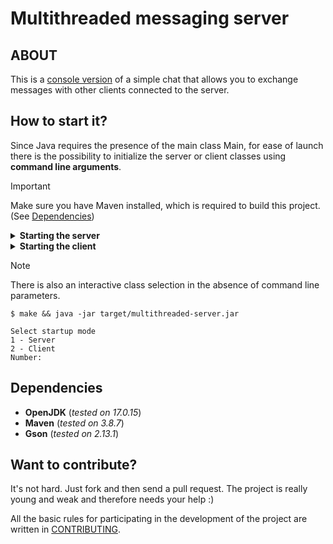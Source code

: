 # Multithreaded messaging server

## ABOUT
This is a <ins>console version</ins> of a simple chat that allows you to exchange messages with other clients connected to the server.

## How to start it?

Since Java requires the presence of the main class Main, for ease of launch there is the possibility to initialize the server or client classes using **command line arguments**.

> [!IMPORTANT]
> Make sure you have Maven installed, which is required to build this project. (See [Dependencies](#dependencies))

<details>
  <summary><b>Starting the server</b></summary>

**Linux**:
  ```
  make
  java -jar target/multithreaded-server.jar Server
  ```
**Windows**:
  ```
  make
  java -jar target\multithreaded-server.jar Server
  ```
</details>

<details>
  <summary><b>Starting the client</b></summary>

**Linux**:
  ```
  make
  java -jar target/multithreaded-server.jar Client
  ```
**Windows**:
  ```
  make
  java -jar target\multithreaded-server.jar Client
  ```
</details>

> [!NOTE]
> There is also an interactive class selection in the absence of command line parameters.
> ```
> $ make && java -jar target/multithreaded-server.jar
> 
> Select startup mode
> 1 - Server
> 2 - Client
> Number:
> ```

## Dependencies
- **OpenJDK** (*tested on 17.0.15*)
- **Maven** (*tested on 3.8.7*)
- **Gson** (*tested on 2.13.1*)

## Want to contribute?
It's not hard. Just fork and then send a pull request. The project is really young and weak and therefore needs your help :)

All the basic rules for participating in the development of the project are written in [CONTRIBUTING](CONTRIBUTING.md).
